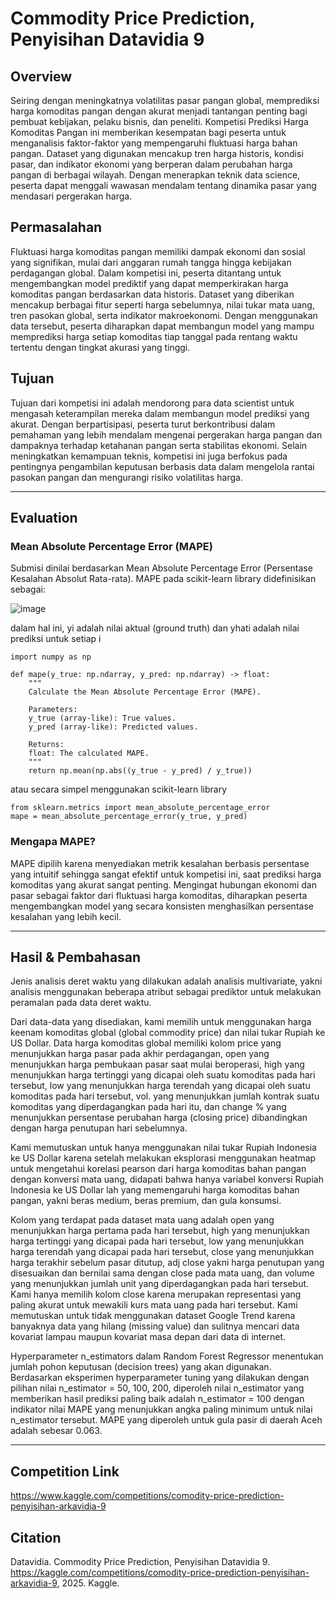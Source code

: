 # Commodity Price Prediction, Penyisihan Datavidia 9
## Overview
Seiring dengan meningkatnya volatilitas pasar pangan global, memprediksi harga komoditas pangan dengan akurat menjadi tantangan penting bagi pembuat kebijakan, pelaku bisnis, dan peneliti. Kompetisi Prediksi Harga Komoditas Pangan ini memberikan kesempatan bagi peserta untuk menganalisis faktor-faktor yang mempengaruhi fluktuasi harga bahan pangan. Dataset yang digunakan mencakup tren harga historis, kondisi pasar, dan indikator ekonomi yang berperan dalam perubahan harga pangan di berbagai wilayah. Dengan menerapkan teknik data science, peserta dapat menggali wawasan mendalam tentang dinamika pasar yang mendasari pergerakan harga.
## Permasalahan
Fluktuasi harga komoditas pangan memiliki dampak ekonomi dan sosial yang signifikan, mulai dari anggaran rumah tangga hingga kebijakan perdagangan global. Dalam kompetisi ini, peserta ditantang untuk mengembangkan model prediktif yang dapat memperkirakan harga komoditas pangan berdasarkan data historis. Dataset yang diberikan mencakup berbagai fitur seperti harga sebelumnya, nilai tukar mata uang, tren pasokan global, serta indikator makroekonomi. Dengan menggunakan data tersebut, peserta diharapkan dapat membangun model yang mampu memprediksi harga setiap komoditas tiap tanggal pada rentang waktu tertentu dengan tingkat akurasi yang tinggi.
## Tujuan
Tujuan dari kompetisi ini adalah mendorong para data scientist untuk mengasah keterampilan mereka dalam membangun model prediksi yang akurat. Dengan berpartisipasi, peserta turut berkontribusi dalam pemahaman yang lebih mendalam mengenai pergerakan harga pangan dan dampaknya terhadap ketahanan pangan serta stabilitas ekonomi. Selain meningkatkan kemampuan teknis, kompetisi ini juga berfokus pada pentingnya pengambilan keputusan berbasis data dalam mengelola rantai pasokan pangan dan mengurangi risiko volatilitas harga.

---

## Evaluation
### Mean Absolute Percentage Error (MAPE)
Submisi dinilai berdasarkan Mean Absolute Percentage Error (Persentase Kesalahan Absolut Rata-rata). MAPE pada scikit-learn library didefinisikan sebagai:

![image](https://github.com/user-attachments/assets/62462714-0345-4022-b227-62dbbc2a18dd)

dalam hal ini, yi adalah nilai aktual (ground truth) dan yhati adalah nilai prediksi untuk setiap i
```
import numpy as np

def mape(y_true: np.ndarray, y_pred: np.ndarray) -> float:
    """
    Calculate the Mean Absolute Percentage Error (MAPE).

    Parameters:
    y_true (array-like): True values.
    y_pred (array-like): Predicted values.

    Returns:
    float: The calculated MAPE.
    """
    return np.mean(np.abs((y_true - y_pred) / y_true))

```

atau secara simpel menggunakan scikit-learn library

```
from sklearn.metrics import mean_absolute_percentage_error
mape = mean_absolute_percentage_error(y_true, y_pred)
```
### Mengapa MAPE?
MAPE dipilih karena menyediakan metrik kesalahan berbasis persentase yang intuitif sehingga sangat efektif untuk kompetisi ini, saat prediksi harga komoditas yang akurat sangat penting. Mengingat hubungan ekonomi dan pasar sebagai faktor dari fluktuasi harga komoditas, diharapkan peserta mengembangkan model yang secara konsisten menghasilkan persentase kesalahan yang lebih kecil.

---

## Hasil & Pembahasan 
Jenis analisis deret waktu yang dilakukan adalah analisis multivariate, yakni analisis menggunakan beberapa atribut sebagai prediktor untuk melakukan peramalan pada data deret waktu.

Dari data-data yang disediakan, kami memilih untuk menggunakan harga keenam komoditas global (global commodity price) dan nilai tukar Rupiah ke US Dollar. Data harga komoditas global memiliki kolom price yang menunjukkan harga pasar pada akhir perdagangan, open yang menunjukkan harga pembukaan pasar saat mulai beroperasi, high yang menunjukkan harga tertinggi yang dicapai oleh suatu komoditas pada hari tersebut, low yang menunjukkan harga terendah yang dicapai oleh suatu komoditas pada hari tersebut, vol. yang menunjukkan jumlah kontrak suatu komoditas yang diperdagangkan pada hari itu, dan change % yang menunjukkan persentase perubahan harga (closing price) dibandingkan dengan harga penutupan hari sebelumnya. 

Kami memutuskan untuk hanya menggunakan nilai tukar Rupiah Indonesia ke US Dollar karena setelah melakukan eksplorasi menggunakan heatmap untuk mengetahui korelasi pearson dari harga komoditas bahan pangan dengan konversi mata uang, didapati bahwa hanya variabel konversi Rupiah Indonesia ke US Dollar lah yang memengaruhi harga komoditas bahan pangan, yakni beras medium, beras premium, dan gula konsumsi. 

Kolom yang terdapat pada dataset mata uang adalah open yang menunjukkan harga pertama pada hari tersebut, high yang menunjukkan harga tertinggi yang dicapai pada hari tersebut, low yang menunjukkan harga terendah yang dicapai pada hari tersebut, close yang menunjukkan harga terakhir  sebelum pasar ditutup, adj close yakni harga penutupan yang disesuaikan dan bernilai sama dengan close pada mata uang, dan volume yang menunjukkan jumlah unit yang diperdagangkan pada hari tersebut. Kami hanya memilih kolom close karena merupakan representasi yang paling akurat untuk mewakili kurs mata uang pada hari tersebut. Kami memutuskan untuk tidak menggunakan dataset Google Trend karena banyaknya data yang hilang (missing value) dan sulitnya mencari data kovariat lampau maupun kovariat masa depan dari data di internet. 

Hyperparameter n_estimators dalam Random Forest Regressor menentukan jumlah pohon keputusan (decision trees) yang akan digunakan. Berdasarkan eksperimen hyperparameter tuning yang dilakukan dengan pilihan nilai n_estimator = 50, 100, 200, diperoleh nilai n_estimator yang memberikan hasil prediksi paling baik adalah n_estimator = 100 dengan indikator nilai MAPE yang menunjukkan angka paling minimum untuk nilai n_estimator tersebut. MAPE yang diperoleh untuk gula pasir di daerah Aceh adalah sebesar 0.063. 

---

## Competition Link
https://www.kaggle.com/competitions/comodity-price-prediction-penyisihan-arkavidia-9

## Citation
Datavidia. Commodity Price Prediction, Penyisihan Datavidia 9. https://kaggle.com/competitions/comodity-price-prediction-penyisihan-arkavidia-9, 2025. Kaggle.
